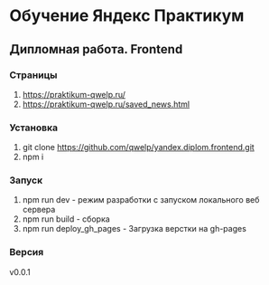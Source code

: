 # Обучение Яндекс Практикум

## Дипломная работа. Frontend

### Страницы
1. https://praktikum-qwelp.ru/
2. https://praktikum-qwelp.ru/saved_news.html

### Установка
1. git clone https://github.com/qwelp/yandex.diplom.frontend.git
2. npm i

### Запуск 
1. npm run dev - режим разработки с запуском локального веб сервера
2. npm run build - сборка
3. npm run deploy_gh_pages - Загрузка верстки на gh-pages

### Версия
v0.0.1
